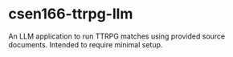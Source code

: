 # csen166-ttrpg-llm
An LLM application to run TTRPG matches using provided source documents. Intended to require minimal setup.
